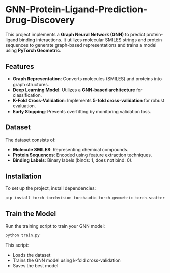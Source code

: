 # GNN-Protein-Ligand-Prediction-Drug-Discovery

This project implements a **Graph Neural Network (GNN)** to predict protein-ligand binding interactions. It utilizes molecular SMILES strings and protein sequences to generate graph-based representations and trains a model using **PyTorch Geometric**.

## Features
- **Graph Representation**: Converts molecules (SMILES) and proteins into graph structures.
- **Deep Learning Model**: Utilizes a **GNN-based architecture** for classification.
- **K-Fold Cross-Validation**: Implements **5-fold cross-validation** for robust evaluation.
- **Early Stopping**: Prevents overfitting by monitoring validation loss.

## Dataset
The dataset consists of:
- **Molecule SMILES**: Representing chemical compounds.
- **Protein Sequences**: Encoded using feature extraction techniques.
- **Binding Labels**: Binary labels (binds: 1, does not bind: 0).

## Installation
To set up the project, install dependencies:

```bash
pip install torch torchvision torchaudio torch-geometric torch-scatter torch-sparse torch-cluster torch-spline-conv rdkit numpy pandas scikit-learn
```
## Train the Model
Run the training script to train your GNN model:

```bash
python train.py
```
This script:

- Loads the dataset
- Trains the GNN model using k-fold cross-validation
- Saves the best model
